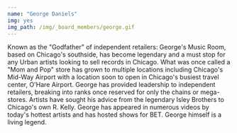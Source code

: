 ```yaml
---
name: "George Daniels"
img: yes
img_path: /img/_board_members/george.gif
---
```


Known as the "Godfather" of independent retailers: George's Music Room, based on Chicago's southside, has become legendary and a must stop for any Urban artists looking to sell records in Chicago. What was once called a "Mom and Pop" store has grown to multiple locations including Chicago's Mid-Way Airport with a location soon to open in Chicago's busiest travel center, O'Hare Airport. George has provided leadership to independent retailers, breaking into ranks once reserved for only the chains or mega-stores. Artists have sought his advice from the legendary Isley Brothers to Chicago's own R. Kelly. George has appeared in numerous videos by today's hottest artists and has hosted shows for BET. George himself is a living legend.